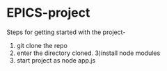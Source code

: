 # EPICS-project

Steps for getting started with the project-
1) git clone the repo
2) enter the directory cloned.
3)install node modules
4) start project as node app.js
